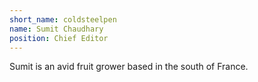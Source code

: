```yaml
---
short_name: coldsteelpen
name: Sumit Chaudhary
position: Chief Editor
---
```


Sumit is an avid fruit grower based in the south of France.